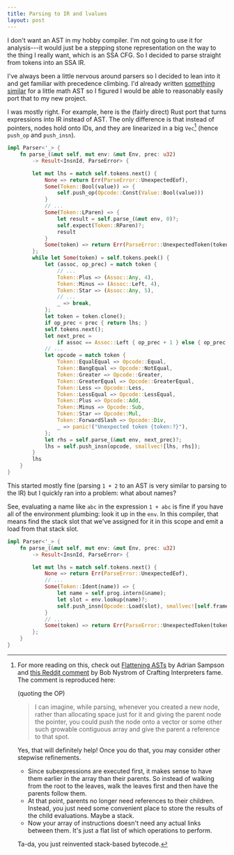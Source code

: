 ```yaml
---
title: Parsing to IR and lvalues
layout: post
---
```


I don't want an AST in my hobby compiler. I'm not going to use it for
analysis---it would just be a stepping stone representation on the way to the
thing I really want, which is an SSA CFG. So I decided to parse straight from
tokens into an SSA IR.

I've always been a little nervous around parsers so I decided to lean into it
and get familiar with precedence climbing. I'd already written [something
similar][diff-py] for a little math AST so I figured I would be able to
reasonably easily port that to my new project.

[diff-py]: https://gist.github.com/tekknolagi/b587de40ea55dc9d65b70282fb58e262#file-diff-py-L531

I was mostly right. For example, here is the (fairly direct) Rust port that
turns expressions into IR instead of AST. The only difference is that instead
of pointers, nodes hold onto IDs, and they are linearized in a big
`Vec`[^munificent-bytecode] (hence `push_op` and `push_insn`).

[^munificent-bytecode]: For more reading on this, check out [Flattening
    ASTs][flattening-asts] by Adrian Sampson and [this Reddit
    comment][munificent-reddit] by Bob Nystrom of Crafting Interpreters fame.
    The comment is reproduced here:

    (quoting the OP)

    > I can imagine, while parsing, whenever you created a new node, rather
    > than allocating space just for it and giving the parent node the pointer,
    > you could push the node onto a vector or some other such growable
    > contiguous array and give the parent a reference to that spot.

    Yes, that will definitely help! Once you do that, you may consider other stepwise refinements.

    * Since subexpressions are executed first, it makes sense to have them
      earlier in the array than their parents. So instead of walking from the
      root to the leaves, walk the leaves first and then have the parents
      follow them.
    * At that point, parents no longer need references to their children.
      Instead, you just need some convenient place to store the results of the
      child evaluations. Maybe a stack.
    * Now your array of instructions doesn't need any actual links between
      them. It's just a flat list of which operations to perform.

    Ta-da, you just reinvented stack-based bytecode.


[flattening-asts]: https://www.cs.cornell.edu/~asampson/blog/flattening.html
[munificent-reddit]: https://old.reddit.com/r/ProgrammingLanguages/comments/mrifdr/treewalking_interpreters_and_cachelocality/gumsi2v/

```rust
impl Parser<'_> {
    fn parse_(&mut self, mut env: &mut Env, prec: u32)
        -> Result<InsnId, ParseError> {

        let mut lhs = match self.tokens.next() {
            None => return Err(ParseError::UnexpectedEof),
            Some(Token::Bool(value)) => {
                self.push_op(Opcode::Const(Value::Bool(value)))
            }
            // ...
            Some(Token::LParen) => {
                let result = self.parse_(&mut env, 0)?;
                self.expect(Token::RParen)?;
                result
            }
            Some(token) => return Err(ParseError::UnexpectedToken(token)),
        };
        while let Some(token) = self.tokens.peek() {
            let (assoc, op_prec) = match token {
                // ...
                Token::Plus => (Assoc::Any, 4),
                Token::Minus => (Assoc::Left, 4),
                Token::Star => (Assoc::Any, 5),
                // ...
                _ => break,
            };
            let token = token.clone();
            if op_prec < prec { return lhs; }
            self.tokens.next();
            let next_prec =
                if assoc == Assoc::Left { op_prec + 1 } else { op_prec };
            // ...
            let opcode = match token {
                Token::EqualEqual => Opcode::Equal,
                Token::BangEqual => Opcode::NotEqual,
                Token::Greater => Opcode::Greater,
                Token::GreaterEqual => Opcode::GreaterEqual,
                Token::Less => Opcode::Less,
                Token::LessEqual => Opcode::LessEqual,
                Token::Plus => Opcode::Add,
                Token::Minus => Opcode::Sub,
                Token::Star => Opcode::Mul,
                Token::ForwardSlash => Opcode::Div,
                _ => panic!("Unexpected token {token:?}"),
            };
            let rhs = self.parse_(&mut env, next_prec)?;
            lhs = self.push_insn(opcode, smallvec![lhs, rhs]);
        }
        lhs
    }
}
```

This started mostly fine (parsing `1 + 2` to an AST is very similar to parsing
to the IR) but I quickly ran into a problem: what about names?

See, evaluating a name like `abc` in the expression `1 + abc` is fine if you
have all of the environment plumbing: look it up in the `env`. In this
compiler, that means find the stack slot that we've assigned for it in this
scope and emit a load from that stack slot.

```rust
impl Parser<'_> {
    fn parse_(&mut self, mut env: &mut Env, prec: u32)
        -> Result<InsnId, ParseError> {

        let mut lhs = match self.tokens.next() {
            None => return Err(ParseError::UnexpectedEof),
            // ...
            Some(Token::Ident(name)) => {
                let name = self.prog.intern(&name);
                let slot = env.lookup(name)?;
                self.push_insn(Opcode::Load(slot), smallvec![self.frame()])
            }
            // ...
            Some(token) => return Err(ParseError::UnexpectedToken(token)),
        };
    }
}
```
